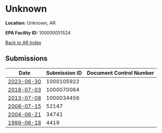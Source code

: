 # Unknown

**Location:** Unknown, AR

**EPA Facility ID:** 100000051524

[Back to AR Index](../../index.md)

## Submissions

| Date | Submission ID | Document Control Number |
|------|--------------|-------------------------|
| [2023-06-30](submissions/1000105922.md) | 1000105922 |  |
| [2018-07-03](submissions/1000070064.md) | 1000070064 |  |
| [2013-07-08](submissions/1000034456.md) | 1000034456 |  |
| [2008-07-15](submissions/52147.md) | 52147 |  |
| [2004-06-21](submissions/34741.md) | 34741 |  |
| [1999-06-18](submissions/4419.md) | 4419 |  |
